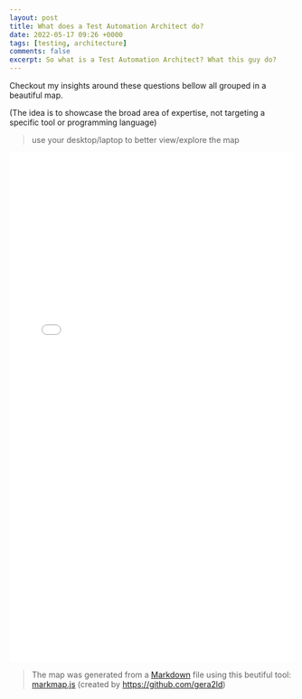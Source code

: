 ```yaml
---
layout: post
title: What does a Test Automation Architect do?
date: 2022-05-17 09:26 +0000
tags: [testing, architecture]
comments: false
excerpt: So what is a Test Automation Architect? What this guy do?
---
```


Checkout my insights around these questions bellow all grouped in a beautiful map.

(The idea is to showcase the broad area of expertise, not targeting a specific tool or programming language)
>use your desktop/laptop to better view/explore the map
<iframe src="../../assets/html/what-a-ta-do.html" height="900px" width="100%" allowfullscreen="" frameborder="0">
</iframe>

>The map was generated from a [Markdown](https://gist.github.com/paulbrodner/2629e883e9e5147e639aa071a09ccf12) file using this beutiful tool: [markmap.js](https://markmap.js.org/) (created by https://github.com/gera2ld)